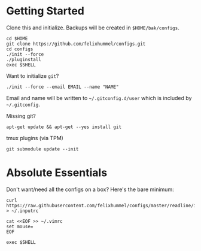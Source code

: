 # Getting Started
Clone this and initialize. Backups will be created in `$HOME/bak/configs`.
```
cd $HOME
git clone https://github.com/felixhummel/configs.git
cd configs
./init --force
./pluginstall
exec $SHELL
```

Want to initialize `git`?
```
./init --force --email EMAIL --name "NAME"
```

Email and name will be written to `~/.gitconfig.d/user` which is included by
`~/.gitconfig`.

Missing git?
```
apt-get update && apt-get --yes install git
```

tmux plugins (via TPM)
```
git submodule update --init
```

# Absolute Essentials
Don't want/need all the configs on a box? Here's the bare minimum:
```
curl https://raw.githubusercontent.com/felixhummel/configs/master/readline/inputrc > ~/.inputrc

cat <<EOF >> ~/.vimrc
set mouse=
EOF

exec $SHELL

```
